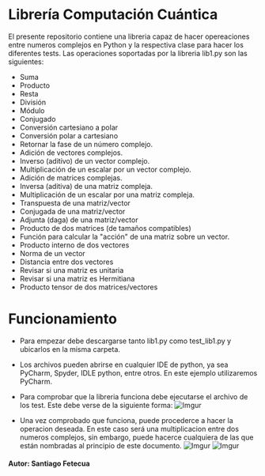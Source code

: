 # Librería Computación Cuántica

El presente repositorio contiene una libreria capaz de hacer opereaciones entre numeros complejos en Python y la respectiva clase para hacer los diferentes tests. Las operaciones soportadas por la libreria lib1.py son las siguientes: 

- Suma
- Producto
- Resta
- División
- Módulo
- Conjugado
- Conversión cartesiano a polar
- Conversión polar a cartesiano
- Retornar la fase de un número complejo.
- Adición de vectores complejos.
- Inverso (aditivo) de un vector complejo.
-  Multiplicación de un escalar por un vector complejo.
-  Adición de matrices complejas.
-  Inversa (aditiva) de una matriz compleja.
-  Multiplicación de un escalar por una matriz compleja.
-  Transpuesta de una matriz/vector
-  Conjugada de una matriz/vector
-  Adjunta (daga) de una matriz/vector
-  Producto de dos matrices (de tamaños compatibles)
-  Función para calcular la "acción" de una matriz sobre un vector.
-  Producto interno de dos vectores
-  Norma de un vector
-  Distancia entre dos vectores
-  Revisar si una matriz es unitaria
-  Revisar si una matriz es Hermitiana
-  Producto tensor de dos matrices/vectores
# Funcionamiento
* Para empezar debe descargarse tanto lib1.py como test_lib1.py y ubicarlos en la misma carpeta.
* Los archivos pueden abrirse en cualquier IDE de python, ya sea PyCharm, Spyder, IDLE python, entre otros. En este ejemplo utilizaremos PyCharm.
* Para comprobar que la libreria funciona debe ejecutarse el archivo de los test. Este debe verse de la siguiente forma:
![Imgur](https://i.imgur.com/gy2CIWW.jpg)

* Una vez comprobado que funciona, puede procederce a hacer la operacion deseada. En este caso será una multiplicacion entre dos numeros complejos, sin embargo, puede hacerce cualquiera de las que están nombradas al principio de este documento.
![Imgur](https://i.imgur.com/lXliTfL.jpg)
![Imgur](https://i.imgur.com/HemvgfW.jpg)






#### Autor: Santiago Fetecua
